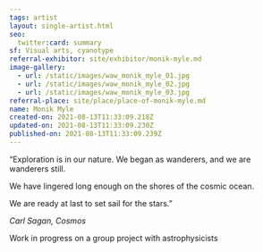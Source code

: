 ```yaml
---
tags: artist
layout: single-artist.html
seo:
  twitter:card: summary
sf: Visual arts, cyanotype
referral-exhibitor: site/exhibitor/monik-myle.md
image-gallery:
  - url: /static/images/waw_monik_myle_01.jpg
  - url: /static/images/waw_monik_myle_02.jpg
  - url: /static/images/waw_monik_myle_03.jpg
referral-place: site/place/place-of-monik-myle.md
name: Monik Myle
created-on: 2021-08-13T11:33:09.218Z
updated-on: 2021-08-13T11:33:09.230Z
published-on: 2021-08-13T11:33:09.239Z
---
```

“Exploration is in our nature. We began as wanderers, and we are wanderers still.

We have lingered long enough on the shores of the cosmic ocean. 

We are ready at last to set sail for the stars.” 

 *Carl Sagan, Cosmos*



Work in progress on a group project with astrophysicists